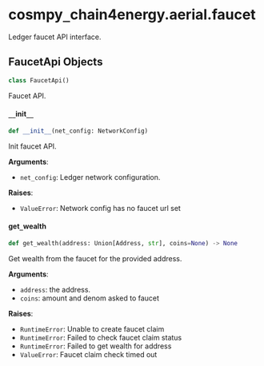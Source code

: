 <a id="cosmpy_lumnetwork.aerial.faucet"></a>

# cosmpy`_`chain4energy.aerial.faucet

Ledger faucet API interface.

<a id="cosmpy_lumnetwork.aerial.faucet.FaucetApi"></a>

## FaucetApi Objects

```python
class FaucetApi()
```

Faucet API.

<a id="cosmpy_lumnetwork.aerial.faucet.FaucetApi.__init__"></a>

#### `__`init`__`

```python
def __init__(net_config: NetworkConfig)
```

Init faucet API.

**Arguments**:

- `net_config`: Ledger network configuration.

**Raises**:

- `ValueError`: Network config has no faucet url set

<a id="cosmpy_lumnetwork.aerial.faucet.FaucetApi.get_wealth"></a>

#### get`_`wealth

```python
def get_wealth(address: Union[Address, str], coins=None) -> None
```

Get wealth from the faucet for the provided address.

**Arguments**:

- `address`: the address.
- `coins`: amount and denom asked to faucet

**Raises**:

- `RuntimeError`: Unable to create faucet claim
- `RuntimeError`: Failed to check faucet claim status
- `RuntimeError`: Failed to get wealth for address
- `ValueError`: Faucet claim check timed out

